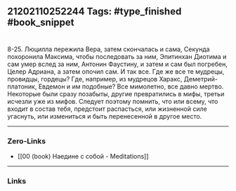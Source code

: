 21202110252244
Tags: #type_finished #book_snippet 
---
# 

 8-25. Люцилла пережила Вера, затем скончалась и сама, Секунда похоронила Максима, чтобы последовать за ним, Эпитинхан  Диотима и сам умер вслед за ним, Антонин  Фаустину, и затем и сам был погребен, Целер  Адриана, а затем опочил сам. И так все. Где же все те мудрецы, провидцы, гордецы? Где, например, из мудрецов Харакс, Деметрий-платоник, Евдемон и им подобные? Все мимолетно, все давно мертво. Некоторые были сразу позабыты, другие превратились в мифы, третьи исчезли уже из мифов. Следует поэтому помнить, что или всему, что входит в состав тебя, предстоит распасться, или жизненной силе угаснуть, или измениться и быть перенесенной в другое место. 

---
### Zero-Links
 - [[00 (book) Наедине с собой - Meditations]]
---
### Links

